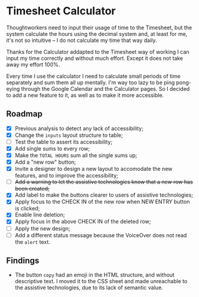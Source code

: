 # Timesheet Calculator

Thoughtworkers need to input their usage of time to the Timesheet, but the system calculate the hours using the decimal system and, at least for me, it's not so intuitive – I do not calculate my time that way daily.

Thanks for the Calculator addapted to the Timesheet way of working I can input my time correctly and without much effort. Except it does not take away my effort 100%.

Every time I use the calculator I need to calculate small periods of time separately and sum them all up mentally. I'm way too lazy to be ping pong-eying through the Google Calendar and the Calculator pages. So I decided to add a new feature to it, as well as to make it more accessible.

## Roadmap

- [x] Previous analysis to detect any lack of accessibility;
- [x] Change the `inputs` layout structure to table;
- [ ] Test the table to assert its accessibility;
- [x] Add single sums to every row;
- [x] Make the `TOTAL HOURS` sum all the single sums up;
- [x] Add a "new row" button;
- [x] Invite a designer to design a new layout to accomodate the new features, and to improve the accessibility;
- [ ] ~~Add a warning to let the assistive technologies know that a new row has been created;~~
- [x] Add label to make the buttons clearer to users of assistive technologies;
- [x] Apply focus to the CHECK IN of the new row when NEW ENTRY button is clicked; 
- [x] Enable line deletion;
- [x] Apply focus in the above CHECK IN of the deleted row;
- [ ] Apply the new design;
- [ ] Add a different status message because the VoiceOver does not read the `alert` text.

## Findings

- The button `copy` had an emoji in the HTML structure, and without descriptive text. I moved it to the CSS sheet and made unreachable to the assistive technologies, due to its lack of semantic value.